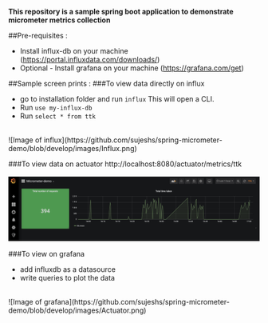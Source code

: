 **This repository is a sample spring boot application to demonstrate micrometer metrics collection**

##Pre-requisites :
* Install influx-db on your machine (https://portal.influxdata.com/downloads/)
* Optional - Install grafana on your machine (https://grafana.com/get)

##Sample screen prints :
###To view data directly on influx
* go to installation folder and run `influx` This will open a CLI.<br>
* Run `use my-influx-db`<br>
* Run `select * from ttk`<br>
<br>
![Image of influx](https://github.com/sujeshs/spring-micrometer-demo/blob/develop/images/Influx.png)

###To view data on actuator
http://localhost:8080/actuator/metrics/ttk<br>
<br>
![Image of actuator](https://github.com/sujeshs/spring-micrometer-demo/blob/develop/images/Grafana.png)

###To view on grafana
* add influxdb as a datasource<br>
* write queries to plot the data<br>
<br>
![Image of grafana](https://github.com/sujeshs/spring-micrometer-demo/blob/develop/images/Actuator.png)